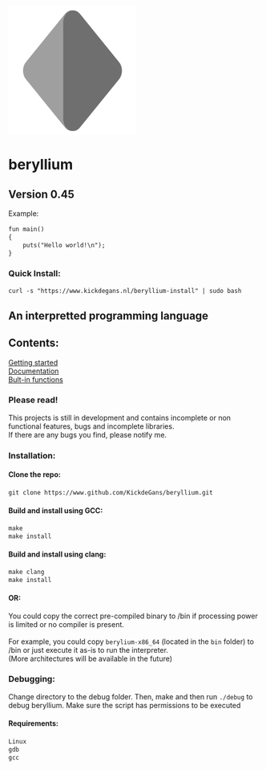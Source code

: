 <img src="Beryllium-Logo.png" width="256"></img>
# beryllium
## Version 0.45<br>

Example:
```beryllium
fun main()
{
    puts("Hello world!\n");
}
```

### Quick Install:
```shell
curl -s "https://www.kickdegans.nl/beryllium-install" | sudo bash
```

## An interpretted programming language

## Contents:
[Getting started](https://github.com/KickdeGans/beryllium/wiki)
<br>
[Documentation](https://github.com/KickdeGans/beryllium/wiki/Documentation)
<br>
[Bult-in functions](https://github.com/KickdeGans/beryllium/wiki/Built-in-functions)
<br>
### Please read!
This projects is still in development and contains incomplete or non functional features, bugs and incomplete libraries.<br>
If there are any bugs you find, please notify me.<br>

### Installation:
#### Clone the repo:
```shell
git clone https://www.github.com/KickdeGans/beryllium.git
```
#### Build and install using GCC:
```shell
make
make install
```
#### Build and install using clang:
```shell
make clang
make install
```

#### OR:
You could copy the correct pre-compiled binary to /bin if processing power is limited or no compiler is present.<br><br>
For example, you could copy ```berylium-x86_64``` (located in the ```bin``` folder) to /bin or just execute it as-is to run the interpreter.<br>
(More architectures will be available in the future)<br>

### Debugging:
Change directory to the debug folder.
Then, make and then run ```./debug``` to debug beryllium.
Make sure the script has permissions to be executed
#### Requirements:
```Text
Linux
gdb
gcc
```

